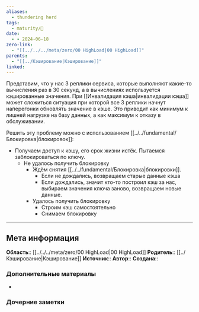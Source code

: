 ```yaml
---
aliases:
  - thundering herd
tags:
  - maturity/🌱
date:
  - - 2024-06-18
zero-link:
  - "[[../../../meta/zero/00 HighLoad|00 HighLoad]]"
parents:
  - "[[../Кэширование|Кэширование]]"
linked:
---
```

Представим, что у нас 3 реплики сервиса, которые выполняют какие-то вычисления раз в 30 секунд, а в вычислениях используется кэшированные значения. При [[Инвалидация кэша|инвалидации кэша]] может сложиться ситуация при которой все 3 реплики начнут наперегонки обновлять значение в кэше. Это приводит как минимум к лишней нагрузке на базу данных, а как максимум к отказу в обслуживании.

Решить эту проблему можно с использованием [[../../fundamental/Блокировка|блокировок]]:
- Получаем доступ к кэшу, его срок жизни истёк. Пытаемся заблокироваться по ключу. 
	- Не удалось получить блокировку
		- Ждём снятия [[../../fundamental/Блокировка|блокировки]]. 
			- Если не дождались, возвращаем старые данные кэша
			- Если дождались, значит кто-то построил кэш за нас, выбираем значения ключа заново, возвращаем новые данные.
		- Удалось получить блокировку
			- Строим кэш самостоятельно
			- Снимаем блокировку
***
## Мета информация
**Область**:: [[../../../meta/zero/00 HighLoad|00 HighLoad]]
**Родитель**:: [[../Кэширование|Кэширование]]
**Источник**:: 
**Автор**:: 
**Создана**:: 
### Дополнительные материалы
- 
### Дочерние заметки
<!-- QueryToSerialize: LIST FROM [[]] WHERE contains(Родитель, this.file.link) or contains(parents, this.file.link) -->
